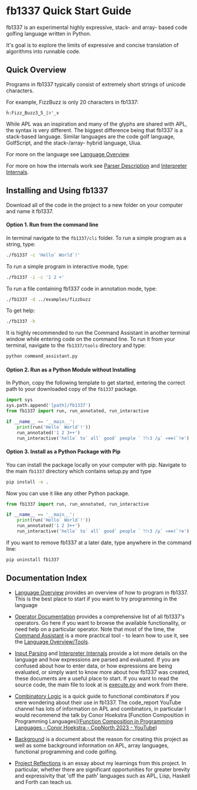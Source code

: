 # fb1337 Quick Start Guide

fb1337 is an experimental highly expressive, stack- and array- based code golfing language written in Python.

It's goal is to explore the limits of expressive and concise translation of algorithms into runnable code.

## Quick Overview

Programs in fb1337 typically consist of extremely short strings of unicode characters.

For example, FizzBuzz is only 20 characters in fb1337:

```fb1337
ḣ:Fizz‿Buzz3‿5_|⊃'_∨
```

While APL was an inspiration and many of the glyphs are shared with APL, the syntax is very different. The biggest difference being that fb1337 is a stack-based language. Similar languages are the code golf language, GolfScript, and the stack-/array- hybrid language, Uiua.

For more on the language see [Language Overview](fb1337%20language%20overview.md).

For more on how the internals work see [Parser Description](fb1337%20parser%20documentation.md) and [Interpreter Internals](fb1337%20internals.md). 

## Installing and Using fb1337

Download all of the code in the project to a new folder on your computer and name it fb1337.

#### Option 1. Run from the command line

In terminal navigate to the `fb1337/cli` folder. To run a simple program as a string, type:

```bash
./fb1337 -c 'Hello` World`!'
```

To run a simple program in interactive mode, type:

```bash
./fb1337 -i -c '1 2 +'
```

To run a file containing fb1337 code in annotation mode, type:

```bash
./fb1337 -d ../examples/fizzbuzz
```

To get help:

```bash
./fb1337 -h
```

It is highly recommended to run the Command Assistant in another terminal window while entering code on the command line. To run it from your terminal, navigate to the `fb1337/tools` directory and type:

```bash
python command_assistant.py
```

#### Option 2. Run as a Python Module without Installing

In Python, copy the following template to get started, entering the correct path to your downloaded copy of the `fb1337` package. 

```python
import sys
sys.path.append('[path]/fb1337')
from fb1337 import run, run_annotated, run_interactive

if __name__ == '__main__':
    print(run('Hello` World`!'))
    run_annotated('1 2 3++')
    run_interactive('hello` to` all` good` people ` ⤲↑3 /µ` «⊕⊕)`!⊕')
```

#### Option 3. Install as a Python Package with Pip

You can install the package locally on your computer with pip. Navigate to the main `fb1337` directory which contains setup.py and type

```bash
pip install -e .
```

Now you can use it like any other Python package.

```python
from fb1337 import run, run_annotated, run_interactive

if __name__ == '__main__':
    print(run('Hello` World`!'))
    run_annotated('1 2 3++')
    run_interactive('hello` to` all` good` people ` ⤲↑3 /µ` «⊕⊕)`!⊕')
```

If you want to remove fb1337 at a later date, type anywhere in the command line:

```bash
pip uninstall fb1337
```

## Documentation Index

- [Language Overview](language_overview.md) provides an overview of how to program in fb1337. This is the best place to start if you want to try programming in the language

- [Operator Documentation](operator_documentation.md) provides a comprehensive list of all fb1337's operators. Go here if you want to browse the available functionality, or need help on a particular operator. Note that most of the time, the [Command Assistant](../tools/command_assistant.py) is a more practical tool - to learn how to use it, see the [Language Overview/Tools](language_overview.md/#tools-tools-to-aid-programming-in-fb1337).

- [Input Parsing](input_parsing.md) and [Interpreter Internals](interpreter_internals.md) provide a lot more details on the language and how expressions are parsed and evaluated. If you are confused about how to enter data, or how expressions are being evaluated, or simply want to know more about how fb1337 was created, these documents are a useful place to start. If you want to read the source code, the main file to look at is [execute.py](../fb1337/execute.py) and work from there.

- [Combinatory Logic](combinatory_logic.md) is a quick guide to functional combinators if you were wondering about their use in fb1337. The code_report YouTube channel has lots of information on APL and combinators, in particular I would recommend the talk by Conor Hoekstra [Function Composition in Programming Languages]([Function Composition in Programming Languages - Conor Hoekstra - CppNorth 2023 - YouTube](https://www.youtube.com/watch?v=JELcdZLre3s))

- [Background](background.md) is a document about the reason for creating this project as well as some background information on APL, array languages, functional programming and code golfing.

- [Project Reflections](project_reflections.md) is an essay about my learnings from this project. In particular, whether there are significant opportunities for greater brevity and expressivity that 'off the path' languages such as APL, Lisp, Haskell and Forth can teach us. 
